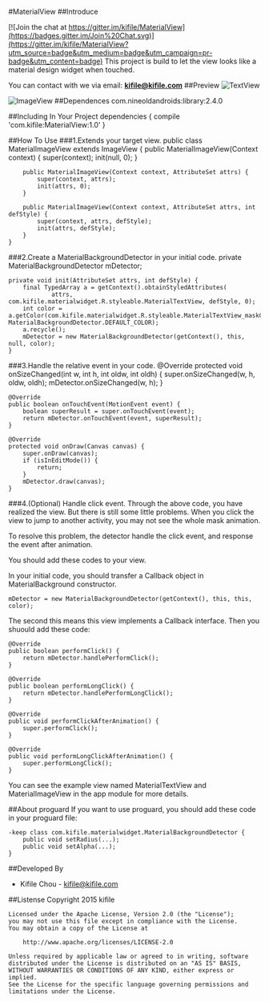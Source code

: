 #MaterialView
##Introduce

[![Join the chat at https://gitter.im/kifile/MaterialView](https://badges.gitter.im/Join%20Chat.svg)](https://gitter.im/kifile/MaterialView?utm_source=badge&utm_medium=badge&utm_campaign=pr-badge&utm_content=badge)
This project is build to let the view looks like a material design widget when touched.

You can contact with we via email: **<kifile@kifile.com>**
##Preview
![TextView](./1.gif)

![ImageView](./2.gif)
##Dependences
com.nineoldandroids:library:2.4.0

##Including In Your Project
	dependencies {
    	compile 'com.kifile:MaterialView:1.0'
	}

##How To Use
###1.Extends your target view.
	public class MaterialImageView extends ImageView {
		public MaterialImageView(Context context) {
        	super(context);
        	init(null, 0);
    	}

    	public MaterialImageView(Context context, AttributeSet attrs) {
        	super(context, attrs);
        	init(attrs, 0);
    	}

    	public MaterialImageView(Context context, AttributeSet attrs, int defStyle) {
        	super(context, attrs, defStyle);
        	init(attrs, defStyle);
    	}
	}
###2.Create a MaterialBackgroundDetector in your initial code.
	private MaterialBackgroundDetector mDetector;
	
	private void init(AttributeSet attrs, int defStyle) {
        final TypedArray a = getContext().obtainStyledAttributes(
                attrs, com.kifile.materialwidget.R.styleable.MaterialTextView, defStyle, 0);
        int color = a.getColor(com.kifile.materialwidget.R.styleable.MaterialTextView_maskColor, MaterialBackgroundDetector.DEFAULT_COLOR);
        a.recycle();
        mDetector = new MaterialBackgroundDetector(getContext(), this, null, color);
    }
###3.Handle the relative event in your code.
	@Override
    protected void onSizeChanged(int w, int h, int oldw, int oldh) {
        super.onSizeChanged(w, h, oldw, oldh);
        mDetector.onSizeChanged(w, h);
    }

    @Override
    public boolean onTouchEvent(MotionEvent event) {
        boolean superResult = super.onTouchEvent(event);
        return mDetector.onTouchEvent(event, superResult);
    }

    @Override
    protected void onDraw(Canvas canvas) {
        super.onDraw(canvas);
        if (isInEditMode()) {
            return;
        }
        mDetector.draw(canvas);
    }
###4.(Optional) Handle click event.
Through the above code, you have realized the view. But there is still some little problems.
When you click the view to jump to another activity, you may not see the whole mask animation.

To resolve this problem, the detector handle the click event, and response the event after animation.

You should add these codes to your view.

In your initial code, you should transfer a Callback object in MaterialBackground constructor.

	mDetector = new MaterialBackgroundDetector(getContext(), this, this, color);
The second this means this view implements a Callback interface.
Then you shuould add these code:

	@Override
    public boolean performClick() {
        return mDetector.handlePerformClick();
    }

    @Override
    public boolean performLongClick() {
        return mDetector.handlePerformLongClick();
    }

    @Override
    public void performClickAfterAnimation() {
        super.performClick();
    }

    @Override
    public void performLongClickAfterAnimation() {
        super.performLongClick();
    }
    
You can see the example view named MaterialTextView and MaterialImageView in the app module for more details.

##About proguard
If you want to use proguard,  you should add these code in your proguard file:

    -keep class com.kifile.materialwidget.MaterialBackgroundDetector {
        public void setRadius(...);
        public void setAlpha(...);
    }
    
##Developed By
* Kifile Chou - <kifile@kifile.com>

##Listense
	Copyright 2015 kifile

	Licensed under the Apache License, Version 2.0 (the "License");
	you may not use this file except in compliance with the License.
	You may obtain a copy of the License at

    	http://www.apache.org/licenses/LICENSE-2.0

	Unless required by applicable law or agreed to in writing, software
	distributed under the License is distributed on an "AS IS" BASIS,
	WITHOUT WARRANTIES OR CONDITIONS OF ANY KIND, either express or implied.
	See the License for the specific language governing permissions and
	limitations under the License.